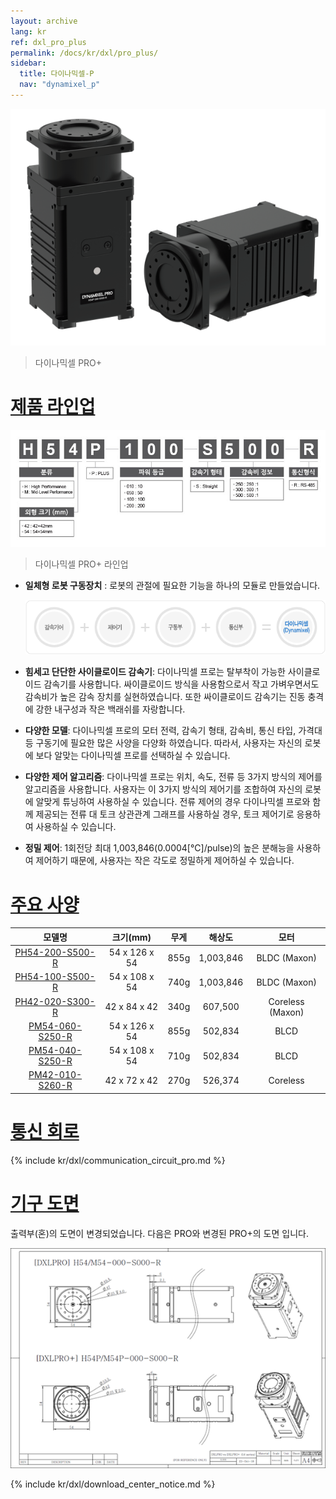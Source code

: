 ```yaml
---
layout: archive
lang: kr
ref: dxl_pro_plus
permalink: /docs/kr/dxl/pro_plus/
sidebar:
  title: 다이나믹셀-P
  nav: "dynamixel_p"
---
```


![](/assets/images/dxl/pro_plus/pro-plus.png)
> 다이나믹셀 PRO+

# [제품 라인업](#제품-라인업)

![](/assets/images/dxl/pro_plus/dynamixel_pro_plus_lineup_table_kr.jpg)

> 다이나믹셀 PRO+ 라인업

- **일체형 로봇 구동장치** : 로봇의 관절에 필요한 기능을 하나의 모듈로 만들었습니다.

  ![](/assets/images/dxl/pro/dxl_pro_intro_kr.gif)

- **힘세고 단단한 사이클로이드 감속기**: 다이나믹셀 프로는 탈부착이 가능한 사이클로이드 감속기를 사용합니다. 싸이클로이드 방식을 사용함으로서 작고 가벼우면서도 감속비가 높은 감속 장치를 실현하였습니다. 또한 싸이클로이드 감속기는 진동 충격에 강한 내구성과 작은 백래쉬를 자랑합니다.

- **다양한 모델**: 다이나믹셀 프로의 모터 전력, 감속기 형태, 감속비, 통신 타입, 가격대 등 구동기에 필요한 많은 사양을 다양화 하였습니다. 따라서, 사용자는 자신의 로봇에 보다 알맞는 다이나믹셀 프로를 선택하실 수 있습니다.

- **다양한 제어 알고리즘**: 다이나믹셀 프로는 위치, 속도, 전류 등 3가지 방식의 제어를 알고리즘을 사용합니다. 사용자는 이 3가지 방식의 제어기를 조합하여 자신의 로봇에 알맞게 튜닝하여 사용하실 수 있습니다. 전류 제어의 경우 다이나믹셀 프로와 함께 제공되는 전류 대 토크 상관관계 그래프를 사용하실 경우, 토크 제어기로 응용하여 사용하실 수 있습니다.

- **정밀 제어**: 1회전당 최대 1,003,846(0.0004[&deg;C]/pulse)의 높은 분해능을 사용하여 제어하기 때문에, 사용자는 작은 각도로 정밀하게 제어하실 수 있습니다.

# [주요 사양](#주요-사양)

|                          모델명                           |   크기(mm)    | 무게 |  해상도   |       모터       |
|:---------------------------------------------------------:|:-------------:|:----:|:---------:|:----------------:|
| [PH54-200-S500-R](/docs/kr/dxl/pro_plus/ph54-200-s500-r/) | 54 x 126 x 54 | 855g | 1,003,846 |   BLDC (Maxon)   |
| [PH54-100-S500-R](/docs/kr/dxl/pro_plus/ph54-100-s500-r/) | 54 x 108 x 54 | 740g | 1,003,846 |   BLDC (Maxon)   |
| [PH42-020-S300-R](/docs/kr/dxl/pro_plus/ph42-020-s300-r/) | 42 x 84 x 42  | 340g |  607,500  | Coreless (Maxon) |
| [PM54-060-S250-R](/docs/kr/dxl/pro_plus/pm54-060-s250-r/) | 54 x 126 x 54 | 855g |  502,834  |       BLCD       |
| [PM54-040-S250-R](/docs/kr/dxl/pro_plus/pm54-040-s250-r/) | 54 x 108 x 54 | 710g |  502,834  |       BLCD       |
| [PM42-010-S260-R](/docs/kr/dxl/pro_plus/pm42-010-s260-r/) | 42 x 72 x 42  | 270g |  526,374  |     Coreless     |

# [통신 회로](#통신-회로)

{% include kr/dxl/communication_circuit_pro.md %}

# [기구 도면](#기구-도면)
출력부(혼)의 도면이 변경되었습니다. 다음은 PRO와 변경된 PRO+의 도면 입니다.

![](/assets/images/dxl/pro_plus/h54p_drawing.png)

{% include kr/dxl/download_center_notice.md %}
